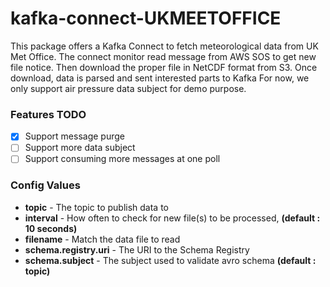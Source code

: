 # kafka-connect-UKMEETOFFICE
This package offers a Kafka Connect to fetch meteorological data from UK Met Office.
The connect monitor read message from AWS SOS to get new file notice. Then download the proper file in NetCDF format from S3.
Once download, data is parsed and sent interested parts to Kafka
For now, we only support air pressure data subject for demo purpose.

### Features TODO
- [x] Support message purge
- [ ] Support more data subject
- [ ] Support consuming more messages at one poll

### Config Values ###
* __topic__ - The topic to publish data to
* __interval__ - How often to check for new file(s) to be processed, __(default : 10 seconds)__
* __filename__ - Match the data file to read
* __schema.registry.uri__ - The URI to the Schema Registry  
* __schema.subject__ - The subject used to validate avro schema __(default : topic)__
